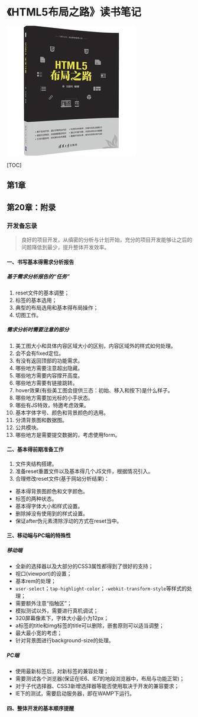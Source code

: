 # 《HTML5布局之路》读书笔记

![9787302466840](../../static/img/9787302466840.jpg)

[TOC]

## 第1章

## 第20章：附录

### 开发备忘录

> 良好的项目开发，从缜密的分析与计划开始，充分的项目开发能够让之后的问题降低到最少，提升整体开发效率。

#### 一、书写基本得需求分析报告

##### 基于需求分析报告的“任务”

 1. reset文件的基本调整；
 2. 标签的基本选用；
 3. 典型的布局选用和基本得布局操作；
 4. 切图工作。

##### 需求分析时需要注意的部分

 1. 美工图大小和具体内容区域大小的区别，内容区域外的样式如何处理。
 2. 会不会有fixed定位。
 3. 有没有返回顶部的功能需求。
 4. 哪些地方需要注意超出隐藏。
 5. 哪些地方需要内容撑开高度。
 6. 哪些地方需要有链接跳转。
 7. hover效果(有些美工图会提供三态：初始、移入和按下)是什么样子。
 8. 哪些地方需要加光标的小手状态。
 9. 哪些有JS特效，特邀考虑效果。
10. 基本字体字号、颜色和背景颜色的选用。
11. 分清背景图和数据图。
12. 公共模块。
13. 哪些地方是需要提交数据的，考虑使用form。

#### 二、基本得前期准备工作

 1. 文件夹结构搭建。
 2. 准备reset重置文件以及基本得几个JS文件，根据情况引入。
 3. 合理修改reset文件(基于网站分析结果)：
   - 基本得背景图颜色和文字颜色。
   - 标签的两种状态。
   - 基本得字体大小和样式设置。
   - 删除掉没有使用到的样式设置。
   - 保证after伪元素清除浮动的方式在reset当中。

#### 三、移动端与PC端的特殊性

##### 移动端

 - 全新的选择器以及大部分的CSS3属性都得到了很好的支持；
 - 视口(viewport)的设置；
 - 基本rem的处理；
 - `user-select`；`tap-highlight-color`；`-webkit-transform-style`等样式的处理；
 - 需要额外注意“指触区”；
 - 模拟测试以外，需要进行真机调试；
 - 320屏幕像素下，字体大小最小为12px；
 - a标签的title和img标签的title可以删除，嵌套原则可以适当调整；
 - 最大最小宽的考虑；
 - 针对背景图进行background-size的处理。

##### PC端

- 使用最新标签后，对新标签的兼容处理；
- 需要测试各个浏览器(保证在IE6、IE7的地段浏览器中，布局与功能正常)；
- 对于子代选择器、CSS3新增选择器等能否使用取决于开发的兼容要求；
- IE下的测试，需要启动服务器，即在WAMP下运行。

#### 四、整体开发的基本顺序提醒
